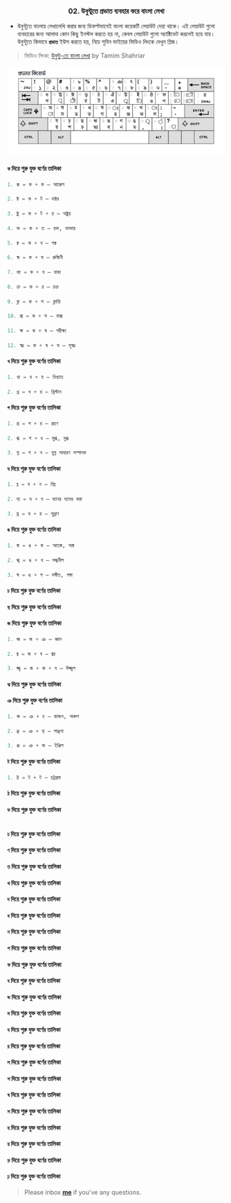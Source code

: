 <h3><p align="center">02. উবুন্টুতে প্রভাত ব্যবহার করে বাংলা লেখা</p></h3>


* উবুন্টুতে বাংলায় লেখালেখি করার জন্য ডিফল্টভাবেই বাংলা কয়েকটি লেয়াউট দেয়া থাকে। এই লেয়াউট গুলো ব্যবহারের জন্য আলাদা কোন কিছু ইনস্টল করতে হয় না, কেবল লেয়াউট গুলো অ্যাক্টিভেট করলেই হয়ে যায়। উবুন্টুতে কিভাবে **`প্রভাত`** ইউস করতে হয়, নিচে সুবিন ভাইয়ের ভিডিও লিংকে দেখুন প্লিজ।

>ভিডিও লিংক: [উবুন্টু-তে বাংলা লেখা](https://www.youtube.com/watch?v=J53Mp8l-DP4&list=PLym69wpbTIIHolyIqj9O6e7XNn8YZZ7kD&index=6) by Tamim Shahriar

![screenshot](https://github.com/sdshoriot/SD-Shoriot-Library/blob/master/Others/images/1.%20%E0%A6%AA%E0%A7%8D%E0%A6%B0%E0%A6%AD%E0%A6%BE%E0%A6%A4%20%E0%A6%95%E0%A6%BF%E0%A6%AC%E0%A7%8B%E0%A6%B0%E0%A7%8D%E0%A6%A1.png)


#### `ক` দিয়ে শুরু যুক্ত বর্ণের তালিকা

```python
1. ক্ক = ক + ক — আক্কেল

2. ক্ট = ক + ট — ডক্টর

3. ক্ট্র = ক + ট + র — অক্ট্রয়

4. ক্ত = ক + ত — রক্ত, ডাক্তার

5. ক্ব = ক + ব — পক্ব

6. ক্ম = ক + ম — রুক্মিনী

7. ক্য = ক + য — বাক্য

8. ক্র = ক + র — চক্র

9. ক্ল = ক + ল — ক্লান্তি

10. ক্স = ক + স — বাক্স

11. ক্ষ = ক + ষ — পরীক্ষা

12. ক্ষ্ম = ক + ষ + ম — সূক্ষ্ম
```

#### `খ` দিয়ে শুরু যুক্ত বর্ণের তালিকা

```python
1. খ্য = খ + য — বিখ্যাত

2. খ্র = খ + র — খ্রিস্টান
```

#### `গ` দিয়ে শুরু যুক্ত বর্ণের তালিকা

```python
1. গ্র = গ + র — গ্রহণ

2. গ্ধ = গ + ধ — মুগ্ধ, দুগ্ধ

3. গ্ন = গ + ন — যুগ্ন সাধারণ সম্পাদক 
```

#### `ঘ` দিয়ে শুরু যুক্ত বর্ণের তালিকা

```python
1. ঘ্ন = ঘ + ন — বিঘ্ন

2. ঘ্য = ঘ + য — ঘ্যানর ঘ্যানর করা

3. ঘ্র = ঘ + র — সুঘ্রাণ
```

#### `ঙ` দিয়ে শুরু যুক্ত বর্ণের তালিকা

```python
1. ঙ্ক = ঙ + ক — আতঙ্ক, অঙ্ক

2. ঙ্খ = ঙ + খ — সঙ্খনীল

3. ঙ্গ = ঙ + গ — সঙ্গীত, গঙ্গা
```

#### `চ` দিয়ে শুরু যুক্ত বর্ণের তালিকা

#### `ছ` দিয়ে শুরু যুক্ত বর্ণের তালিকা

#### `জ` দিয়ে শুরু যুক্ত বর্ণের তালিকা

```python
1. জ্ঞ = জ + ঞ — জ্ঞান

2. জ্ব = জ + ব — জ্বর

3. জ্জ্ব = জ + জ + ব — উজ্জ্বল
```

#### `ঝ` দিয়ে শুরু যুক্ত বর্ণের তালিকা

#### `ঞ` দিয়ে শুরু যুক্ত বর্ণের তালিকা

```python
1. ঞ্চ = ঞ + চ — কাঞ্চন, অঞ্চল

2. ঞ্ছ = ঞ + ছ — লাঞ্ছনা

3. ঞ্জ = ঞ + জ — ইঞ্জিল
```

#### `ট` দিয়ে শুরু যুক্ত বর্ণের তালিকা

```python
1. ট্ট = ট + ট — চট্রগ্রাম
```

#### `ঠ` দিয়ে শুরু যুক্ত বর্ণের তালিকা

#### `ড` দিয়ে শুরু যুক্ত বর্ণের তালিকা

```python
```

#### `ঢ` দিয়ে শুরু যুক্ত বর্ণের তালিকা

#### `ণ` দিয়ে শুরু যুক্ত বর্ণের তালিকা

#### `ত` দিয়ে শুরু যুক্ত বর্ণের তালিকা

#### `থ` দিয়ে শুরু যুক্ত বর্ণের তালিকা

#### `দ` দিয়ে শুরু যুক্ত বর্ণের তালিকা

#### `ধ` দিয়ে শুরু যুক্ত বর্ণের তালিকা

#### `ন` দিয়ে শুরু যুক্ত বর্ণের তালিকা
			
#### `প` দিয়ে শুরু যুক্ত বর্ণের তালিকা

#### `ফ` দিয়ে শুরু যুক্ত বর্ণের তালিকা

#### `ব` দিয়ে শুরু যুক্ত বর্ণের তালিকা

#### `ভ` দিয়ে শুরু যুক্ত বর্ণের তালিকা

#### `ম` দিয়ে শুরু যুক্ত বর্ণের তালিকা
		
#### `য` দিয়ে শুরু যুক্ত বর্ণের তালিকা

#### `র` দিয়ে শুরু যুক্ত বর্ণের তালিকা

#### `ল` দিয়ে শুরু যুক্ত বর্ণের তালিকা
			
#### `শ` দিয়ে শুরু যুক্ত বর্ণের তালিকা

#### `ষ` দিয়ে শুরু যুক্ত বর্ণের তালিকা

#### `স` দিয়ে শুরু যুক্ত বর্ণের তালিকা

#### `হ` দিয়ে শুরু যুক্ত বর্ণের তালিকা

#### `য়` দিয়ে শুরু যুক্ত বর্ণের তালিকা

#### `ড়` দিয়ে শুরু যুক্ত বর্ণের তালিকা
	
#### `ঢ়` দিয়ে শুরু যুক্ত বর্ণের তালিকা			



> Please inbox **[me](https://www.facebook.com/shoriot)** if you've any questions.